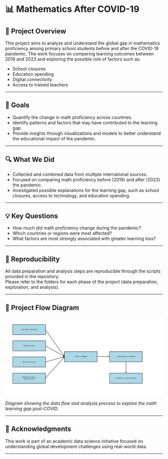 # 📊 Mathematics After COVID-19

## 🧠 Project Overview

This project aims to analyze and understand the global gap in mathematics
 proficiency among primary school students before and after the COVID-19 pandemic.
  The work focuses on comparing learning outcomes between 2019 and 2023 and
   exploring the possible role of factors such as:

- School closures  
- Education spending  
- Digital connectivity  
- Access to trained teachers

---

## 🎯 Goals

- Quantify the change in math proficiency across countries.  
- Identify patterns and factors that may have contributed to the learning gap.  
- Provide insights through visualizations and models to better understand
   the educational impact of the pandemic.

---

## 🔍 What We Did

- Collected and combined data from multiple international sources.  
- Focused on comparing math proficiency before (2019) and after (2023)
   the pandemic.  
- Investigated possible explanations for the learning gap,
   such as school closures, access to technology, and education spending.

---

## 💡 Key Questions

- How much did math proficiency change during the pandemic?  
- Which countries or regions were most affected?  
- What factors are most strongly associated with greater learning loss?

---

## 🔄 Reproducibility

All data preparation and analysis steps are reproducible through the scripts
 provided in the repository.  
Please refer to the folders for each phase of the project
 (data preparation, exploration, and analysis).

---

## 📌 Project Flow Diagram

![Project Overview](notes/visuals/learning_gap_flow_diagram.png)

*Diagram showing the data flow and analysis process to explore the
 math learning gap post-COVID.*

---

## 🤝 Acknowledgments

This work is part of an academic data science initiative focused on
 understanding global development challenges using real-world data.

---
